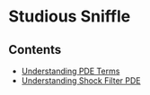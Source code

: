 # Studious Sniffle 

## Contents
- [Understanding PDE Terms](/concepts/pde_terms.md)
- [Understanding Shock Filter PDE](/concepts/shock_filter.md)

